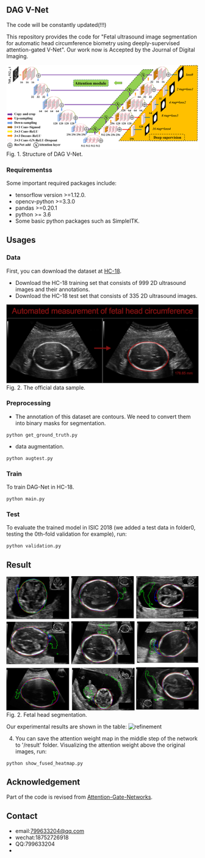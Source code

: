 ## DAG V-Net
The code will be constantly updated(!!!)

This repository provides the code for "Fetal ultrasound image segmentation for automatic head circumference biometry using deeply-supervised attention-gated V-Net". Our work now is Accepted by the Journal of Digital Imaging.

![img_net](./pictures/model.jpg)
Fig. 1. Structure of DAG V-Net.



### Requirementss
Some important required packages include:
* tensorflow version >=1.12.0.
* opencv-python >=3.3.0
* pandas >=0.20.1
* python >= 3.6 
* Some basic python packages such as SimpleITK.



## Usages
### Data
First, you can download the dataset at [HC-18][data_link]. 
* Download the HC-18 training set that consists of 999 2D ultrasound images and their annotations. 
* Download the HC-18 test set that consists of 335 2D ultrasound images.  

![img_src](./pictures/HC18.png)
Fig. 2. The official data sample.

[data_link]:https://hc18.grand-challenge.org/


### Preprocessing
* The annotation of this dataset are contours. We need to convert them into binary masks for segmentation.
```
python get_ground_truth.py
```

* data augmentation.
```
python augtest.py
```
### Train
To train DAG-Net in HC-18.
```
python main.py
```

### Test
To evaluate the trained model in ISIC 2018 (we added a test data in folder0, testing the 0th-fold validation for example), run:
```
python validation.py
```

## Result
![uncertainty](./pictures/comparison.jpg)
Fig. 2. Fetal head segmentation.


Our experimental results are shown in the table:
![refinement](./pictures/skin_segmentation_results_table.png)

4. You can save the attention weight map in the middle step of the network to '/result' folder. Visualizing the attention weight above the original images, run:
```
python show_fused_heatmap.py
```

## Acknowledgement
Part of the code is revised from [Attention-Gate-Networks][AG].

[AG]:https://github.com/ozan-oktay/Attention-Gated-Networks

## Contact
* email:799633204@qq.com
* wechat:18752726918
* QQ:799633204
* [CSDN]:[web_link]


[web_link]:https://hc18.grand-challenge.org/









